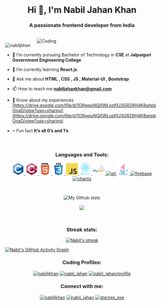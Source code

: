 <h1 align="center">Hi 👋, I'm Nabil Jahan Khan</h1>
<h3 align="center">A passionate frontend developer from India</h3> 
<br/>


<img align="right" alt="Coding" width="400" src="https://camo.githubusercontent.com/c1dcb74cc1c1835b1d716f5051499a2814c683c806b15f04b0eba492863703e9/68747470733a2f2f63646e2e6472696262626c652e636f6d2f75736572732f3733303730332f73637265656e73686f74732f363538313234332f6176656e746f2e676966" >

<p align="left"> <img src="https://komarev.com/ghpvc/?username=nabiljkhan&label=Profile%20views&color=0e75b6&style=flat" alt="nabiljkhan" /> </p>

<!-- <p align="left"> <a href="https://twitter.com/nabil_jahan" target="blank"><img src="https://img.shields.io/twitter/follow/nabil_jahan?logo=twitter&style=for-the-badge" alt="nabil_jahan" /></a> </p> -->

- 🔭 I’m currently pursuing Bachelor of Technology in **CSE** at **Jalpaiguri Government Engineering College**
- 🌱 I’m currently learning **React.js**

- 💬 Ask me about **HTML , CSS , JS , Material-UI , Bootstrap**

- 📫 How to reach me **nabiljahankhan@gmail.com**

- 📄 Know about my experiences [https://drive.google.com/file/d/1O9wpoNQXWLozKfJ3GR29H4K8wtpbOnaD/view?usp=sharing](https://drive.google.com/file/d/1O9wpoNQXWLozKfJ3GR29H4K8wtpbOnaD/view?usp=sharing)

- ⚡ Fun fact **It’s all 0’s and 1’s**


<!-- <p align="left"> <img src="https://komarev.com/ghpvc/?username=nabiljkhan&label=Profile%20views&color=0e75b6&style=flat" alt="nabiljkhan" /> </p> -->
 
<br/>

<h3 align="center">Languages and Tools:</h3>
<p align="center"> 
<a href="https://www.cprogramming.com/" target="_blank" rel="noreferrer"> <img src="https://raw.githubusercontent.com/devicons/devicon/master/icons/c/c-original.svg" alt="c" width="40" height="40"/> </a> 
<a href="https://www.w3schools.com/cpp/" target="_blank" rel="noreferrer"> <img src="https://raw.githubusercontent.com/devicons/devicon/master/icons/cplusplus/cplusplus-original.svg" alt="cplusplus" width="40" height="40"/> </a> 
<a href="https://www.w3.org/html/" target="_blank" rel="noreferrer"> <img src="https://raw.githubusercontent.com/devicons/devicon/master/icons/html5/html5-original-wordmark.svg" alt="html5" width="40" height="40"/> </a> 
<a href="https://www.w3schools.com/css/" target="_blank" rel="noreferrer"> <img src="https://raw.githubusercontent.com/devicons/devicon/master/icons/css3/css3-original-wordmark.svg" alt="css3" width="40" height="40"/> </a> 
<a href="https://developer.mozilla.org/en-US/docs/Web/JavaScript" target="_blank" rel="noreferrer"> <img src="https://raw.githubusercontent.com/devicons/devicon/master/icons/javascript/javascript-original.svg" alt="javascript" width="40" height="40"/> </a> 
<a href="https://reactjs.org/" target="_blank" rel="noreferrer"> <img src="https://raw.githubusercontent.com/devicons/devicon/master/icons/react/react-original-wordmark.svg" alt="react" width="40" height="40"/> </a> 
<a href="https://www.mysql.com/" target="_blank" rel="noreferrer"> <img src="https://raw.githubusercontent.com/devicons/devicon/master/icons/mysql/mysql-original-wordmark.svg" alt="mysql" width="40" height="40"/> </a> 
<a href="https://git-scm.com/" target="_blank" rel="noreferrer"> <img src="https://www.vectorlogo.zone/logos/git-scm/git-scm-icon.svg" alt="git" width="40" height="40"/> </a> 
<a href="https://www.java.com" target="_blank" rel="noreferrer"> <img src="https://raw.githubusercontent.com/devicons/devicon/master/icons/java/java-original.svg" alt="java" width="40" height="40"/> </a> 
<a href="https://firebase.google.com/" target="_blank" rel="noreferrer"> <img src="https://www.vectorlogo.zone/logos/firebase/firebase-icon.svg" alt="firebase" width="40" height="40"/> </a> 
<a href="https://www.chartjs.org" target="_blank" rel="noreferrer"> <img src="https://www.chartjs.org/media/logo-title.svg" alt="chartjs" width="40" height="40"/> </a>
</p>
<br/>

<p align="center">
<img alt="My Github stats" border-radius="40px" width="800px" height="200px" src="https://github-readme-stats.vercel.app/api?username=nabiljkhan&count_private=true&show_icons=true&hide_border=true&theme=react" href="https://github.com/nabiljkhan"/>
</p>
<p align="center">
    <img align="center" src="https://github-readme-stats.vercel.app/api/top-langs/?username=nabiljkhan&layout=compact&theme=react&count_private=false&hide_border=true" />
</p>
<br/>
<h3 align="center">Streak stats:</h3>
<p align="center">
  <a href="https://github.com/nabiljkhan/github-readme-streak-stats">
    <img alt="Nabil's streak" src="https://github-readme-streak-stats.herokuapp.com/?user=nabiljkhan&theme=react&hide_border=true"/>  
  </a>
</p>
<!-- theme =tokyonight -->

[![Nabil's GitHub Activity Graph](https://activity-graph.herokuapp.com/graph?username=nabiljkhan&theme=react-dark)](https://github.com/nabiljkhan)
<br/>


<h3 align="center">Coding Profiles:</h3>
<p align="center">
<a href="https://www.codechef.com/users/nabiljkhan" target="blank"><img align="center" src="https://cdn.jsdelivr.net/npm/simple-icons@3.1.0/icons/codechef.svg" alt="nabiljkhan" height="30" width="40" /></a>
<a href="https://www.leetcode.com/nabil_jahan" target="blank"><img align="center" src="https://raw.githubusercontent.com/rahuldkjain/github-profile-readme-generator/master/src/images/icons/Social/leet-code.svg" alt="nabil_jahan" height="30" width="40" /></a>
<a href="https://auth.geeksforgeeks.org/user/nabil_jahan/profile" target="blank"><img align="center" src="https://raw.githubusercontent.com/rahuldkjain/github-profile-readme-generator/master/src/images/icons/Social/geeks-for-geeks.svg" alt="nabil_jahan/profile" height="30" width="40" /></a>
</p>

<h3 align="center">Connect with me:</h3>
<p align="center">
<a href="https://linkedin.com/in/nabiljkhan" target="blank"><img align="center" src="https://raw.githubusercontent.com/rahuldkjain/github-profile-readme-generator/master/src/images/icons/Social/linked-in-alt.svg" alt="nabiljkhan" height="30" width="40" /></a>
<a href="https://twitter.com/nabil_jahan" target="blank"><img align="center" src="https://raw.githubusercontent.com/rahuldkjain/github-profile-readme-generator/master/src/images/icons/Social/twitter.svg" alt="nabil_jahan" height="30" width="40" /></a>
<a href="https://instagram.com/starzen.exe" target="blank"><img align="center" src="https://raw.githubusercontent.com/rahuldkjain/github-profile-readme-generator/master/src/images/icons/Social/instagram.svg" alt="starzen_exe" height="30" width="40" /></a>
</p>

